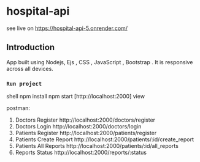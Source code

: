 # hospital-api
see live on https://hospital-api-5.onrender.com/

## Introduction
App built using Nodejs, Ejs , CSS , JavaScript , Bootstrap .
It is responsive across all devices.


### `Run project`
shell
    npm install
    npm start
    [http://localhost:2000] view


postman:
1. Doctors Register
 http://localhost:2000/doctors/register
3. Doctors Login
 http://localhost:2000/doctors/login
4. Patients Register
 http://localhost:2000/patients/register
5. Patients Create Report
 http://localhost:2000/patients/:id/create_report
6. Patients All Reports
 http://localhost:2000/patients/:id/all_reports
7. Reports Status
 http://localhost:2000/reports/:status

